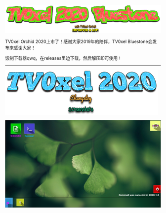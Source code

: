 

![]( https://github.com/TeddyJi/TV0xel_Fanteam/blob/master/shotnew.png )

TV0xel Orchid 2020上市了！感谢大家2019年的陪伴，TV0xel Bluestone会发布来感谢大家！



饭制下载器qwq，在releases里边下载，然后解压即可使用！

------

![]( https://github.com/TeddyJi/TV0xel_Fanteam/blob/master/imgs/cl.png )



![]( https://github.com/TeddyJi/TV0xel_Fanteam/blob/master/imgs/Kamela.PNG )
